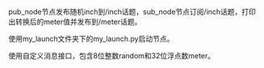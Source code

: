 pub_node节点发布随机inch到/inch话题，sub_node节点订阅/inch话题，打印出转换后的meter值并发布到/meter话题。

使用my_launch文件夹下的my_launch.py启动节点。

使用自定义消息接口，包含8位整数random和32位浮点数meter。
